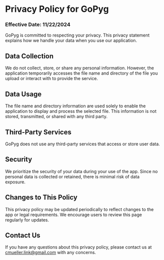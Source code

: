 # Privacy Policy for GoPyg

### Effective Date: 11/22/2024

GoPyg is committed to respecting your privacy. This privacy statement explains how we handle your data when you use our application.

## Data Collection
We do not collect, store, or share any personal information. However, the application temporarily accesses the file name and directory of the file you upload or interact with to provide the service.

## Data Usage
The file name and directory information are used solely to enable the application to display and process the selected file. This information is not stored, transmitted, or shared with any third party.

## Third-Party Services
GoPyg does not use any third-party services that access or store user data.

## Security
We prioritize the security of your data during your use of the app. Since no personal data is collected or retained, there is minimal risk of data exposure.

## Changes to This Policy
This privacy policy may be updated periodically to reflect changes to the app or legal requirements. We encourage users to review this page regularly for updates.

## Contact Us
If you have any questions about this privacy policy, please contact us at cmueller.link@gmail.com with any concerns.
